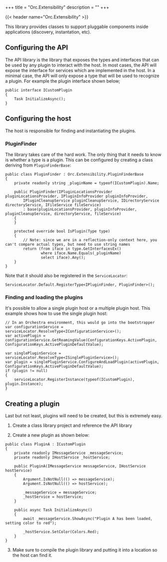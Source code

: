 +++
title = "Orc.Extensibility" 
description = ""
+++

{{< header name="Orc.Extensibility" >}}

This library provides classes to support pluggable components inside applications (discovery, instantation, etc).

## Configuring the API

The API library is the library that exposes the types and interfaces that can be used by any plugin to interact with the host. In most
cases, the API will expose the interface for services which are implemented in the host. In a minimal case, the API will only expose
a type that will be used to recognize a plugin. For example the plugin interface shown below;

```
public interface ICustomPlugin
{
	Task InitializeAsync();
}
```

## Configuring the host

The host is responsible for finding and instantiating the plugins.

### PluginFinder

The library takes care of the hard work. The only thing that it needs to know is whether a type is a plugin. This can be configured
by creating a class deriving from `PluginFinderBase`:

```
public class PluginFinder : Orc.Extensibility.PluginFinderBase
{
	private readonly string _pluginName = typeof(ICustomPlugin).Name;

	public PluginFinder(IPluginLocationsProvider pluginLocationsProvider, IPluginInfoProvider pluginInfoProvider,
		IPluginCleanupService pluginCleanupService, IDirectoryService directoryService, IFileService fileService)
		: base(pluginLocationsProvider, pluginInfoProvider, pluginCleanupService, directoryService, fileService)
	{
	}

	protected override bool IsPlugin(Type type)
	{
		// Note: since we are in a reflection-only context here, you can't compare actual types, but need to use string names
		return (from iface in type.GetInterfacesEx()
				where iface.Name.Equals(_pluginName)
				select iface).Any();
	}
}
```

Note that it should also be registered in the `ServiceLocator`:

```
ServiceLocator.Default.RegisterType<IPluginFinder, PluginFinder>();
```

### Finding and loading the plugins

It's possible to allow a single plugin host or a multiple plugin host. This example shows how to use the single plugin host:

```
// In an Orchestra environment, this would go into the bootstrapper
var configurationService = serviceLocator.ResolveType<IConfigurationService>();
var activePlugin = configurationService.GetRoamingValue(ConfigurationKeys.ActivePlugin, ConfigurationKeys.ActivePluginDefaultValue);

var singlePluginService = serviceLocator.ResolveType<ISinglePluginService>();
var plugin = singlePluginService.ConfigureAndLoadPlugin(activePlugin, ConfigurationKeys.ActivePluginDefaultValue);
if (plugin != null)
{
    serviceLocator.RegisterInstance(typeof(ICustomPlugin), plugin.Instance);
}
``` 

## Creating a plugin

Last but not least, plugins will need to be created, but this is extremely easy.

1. Create a class library project and reference the API library

2. Create a new plugin as shown below:
```
public class PluginA : ICustomPlugin
{
	private readonly IMessageService _messageService;
	private readonly IHostService _hostService;

	public PluginA(IMessageService messageService, IHostService hostService)
	{
		Argument.IsNotNull(() => messageService);
		Argument.IsNotNull(() => hostService);

		_messageService = messageService;
		_hostService = hostService;
	}

	public async Task InitializeAsync()
	{
		await _messageService.ShowAsync("Plugin A has been loaded, setting color to red");

		_hostService.SetColor(Colors.Red);
	}
}
```

3. Make sure to compile the plugin library and putting it into a location so the host can find it.